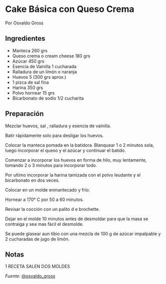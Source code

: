 # Cake Básica con Queso Crema

Por Osvaldo Gross

## Ingredientes

* Manteca 260 grs
* Queso crema o cream cheese 180 grs
* Azúcar 450 grs
* Esencia de Vainilla  1 cucharada
* Ralladura  de un limón o naranja
* Huevos 5 (300 grs aprox.)
* 1 pizca de sal fina
* Harina 350 grs
* Polvo hornear 15 grs
* Bicarbonato de sodio 1/2 cucharita

## Preparación

Mezclar huevos, sal , ralladura y esencia de  vainilla.

Batir rápidamente solo para desligar los huevos.

Colocar la manteca pomada en la batidora. Blanquear 1 o 2 minutos sola, luego incorporar  el queso y el azúcar y continuar el batido.

Comenzar a incorporar los huevos en forma de hilo, muy lentamente, tomando 2 o 3 minutos para incorporar todo.

Por ultimo incorporar la harina tamizada con el polvo leudante y el bicarbonato en dos veces.

Colocar en un molde enmantecado y frío.

Hornear a 170° C por  50 a 60 minutos.

Revisar la cocción con un palito d e brochette.

Dejar en el molde 10 minutos  antes de desmoldar para que la masa se contraiga y sea mas fácil el desmolde.

Se puede glasear aun tibio con una mezcla de 100 g de azúcar impalpable y 2 cucharadas de jugo de limón.

## Notas

1 RECETA SALEN DOS MOLDES

*Fuente:* [@osvaldo_gross](https://www.instagram.com/p/CF8KpVBBe8v/)
